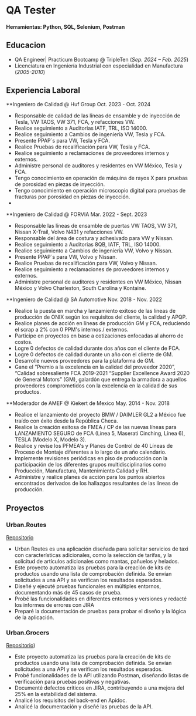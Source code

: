 # QA Tester


#### Herramientas: Python, SQL, Selenium, Postman

## Educacion
- QA Engineer| Practicum Bootcamp @ TripleTen (_Sep. 2024 – Feb. 2025_)								       		
- Licenciatura en Ingeniería Industrial con especialidad en Manufactura (_2005-2010_)	 			        		


## Experiencia Laboral
**Ingeniero de Calidad @ Huf Group 
Oct. 2023 - Oct. 2024 
-	Responsable de calidad de las líneas de ensamble y de inyección de Tesla, VW TAOS, VW 371, FCA, y refacciones VW.
-	Realice seguimiento a Auditorias IATF, TRL, ISO 14000.
-	Realice seguimiento a Cambios de ingeniería VW, Tesla y FCA.
-	Presente PPAP´s para VW, Tesla y FCA.
-	Realice Pruebas de recalificación para VW, Tesla y FCA.
-	Realice seguimiento a reclamaciones de proveedores internos y externos.
-	Administre personal de auditores y residentes en VW México, Tesla y FCA.
-	Tengo conocimiento en operación de máquina de rayos X para pruebas de porosidad en piezas de inyección.
-	Tengo conocimiento en operación microscopio digital para pruebas de fracturas por porosidad en piezas de inyección.
-	
**Ingeniero de Calidad @ FORVIA 
Mar. 2022 - Sept. 2023 
-	Responsable las líneas de ensamble de puertas VW TAOS, VW 371, Nissan X-Trail, Volvo N431 y refacciones VW.
-	Responsable del área de costura y adhesivado para VW y Nissan. 
-	Realice seguimiento a Auditorias 8QB, IATF, TRL, ISO 14000.
-	Realice seguimiento a Cambios de ingeniería VW, Volvo y Nissan.
-	Presente PPAP´s para VW, Volvo y Nissan.
-	Realice Pruebas de recalificación para VW, Volvo y Nissan.
-	Realice seguimiento a reclamaciones de proveedores internos y externos.
-	Administre personal de auditores y residentes en VW México, Nissan México y Volvo Charleston, South Carolina y Kontaine.

**Ingeniero de Calidad @ SA Automotive 
Nov. 2018 - Nov. 2022 
-	Realice la puesta en marcha y lanzamiento exitoso de las líneas de producción de ONIX según los requisitos del cliente, la calidad y APQP.
-	Realice planes de acción en líneas de producción GM y FCA, reduciendo el scrap a 2% con 0 PPM's internos / externos.
-	Participe en proyectos en base a cotizaciones enfocadas al ahorro de costos.
-	Logre 0 defectos de calidad durante dos años con el cliente de FCA.
-	Logre 0 defectos de calidad durante un año con el cliente de GM.
-	Desarrolle nuevos proveedores para la plataforma de GM.
-	Gane el “Premio a la excelencia en la calidad del proveedor 2020”, “Calidad sobresaliente FCA 2019-2021
“Supplier Excellence Award 2020 de General Motors” (GM), galardón que entrega la armadora a aquellos proveedores comprometidos con la excelencia en la calidad de sus productos.

 **Moderador de AMEF @ Kiekert de Mexico 
 May. 2014 - Nov. 2018 
-	Realice el lanzamiento del proyecto BMW / DAIMLER GL2 a México fue traído con éxito desde la República Checa.
-	Realice la creación exitosa de FMEA / CP de las nuevas líneas para LANZAMIENTO SEGURO de FCA (Línea 5, Maserati Cinching, Línea 6), TESLA (Modelo X, Modelo 3).
-	Realice y revise los PFMEA's y Planes de Control de 40 Líneas de Proceso de Montaje diferentes a lo largo de un año calendario.
-	Implemente revisiones periódicas en piso de producción con la participación de los diferentes grupos multidisciplinarios como Producción, Manufactura, Mantenimiento Calidad y RH.
-	Administre y realice planes de acción para los puntos abiertos encontrados derivados de los hallazgos resultantes de las líneas de producción.


## Proyectos
### Urban.Routes
[Repositorio]([https://www.mdpi.com/1424-8220/22/8/3048](https://github.com/Jark511/qa-project-Urban-Routes-es))

-	Urban Routes es una aplicación diseñada para solicitar servicios de taxi con características adicionales, como la selección de tarifas, y la solicitud de artículos adicionales como mantas, pañuelos y helados.
-	Este proyecto automatiza las pruebas para la creación de kits de productos usando una lista de comprobación definida. Se envían solicitudes a una API y se verifican los resultados esperados.
-	Diseñé y ejecuté pruebas funcionales en múltiples entornos, documentando más de 45 casos de prueba.
-	Probé las funcionalidades en diferentes entornos y versiones y redacté los informes de errores con JIRA
-	Preparé la documentación de pruebas para probar el diseño y la lógica de la aplicación.

### Urban.Grocers
[Repositorio]([https://github.com/Jark511/qa-project-Urban-Grocers-app-es))

-	Este proyecto automatiza las pruebas para la creación de kits de productos usando una lista de comprobación definida. Se envían solicitudes a una API y se verifican los resultados esperados.
-	Probé funcionalidades de la API utilizando Postman, diseñando listas de verificación para pruebas positivas y negativas.
-	Documenté defectos críticos en JIRA, contribuyendo a una mejora del 25% en la estabilidad del sistema.
-	Analicé los requisitos del back-end en Apidoc. 
-	Analicé la documentación y diseñé las pruebas de la API.



